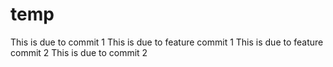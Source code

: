 # temp
This is due to commit 1
This is due to feature commit 1
This is due to feature commit 2
This is due to commit 2
